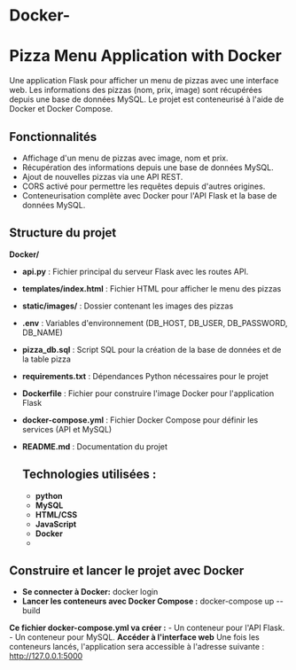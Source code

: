 # Docker-

# Pizza Menu Application with Docker

Une application Flask pour afficher un menu de pizzas avec une interface web. Les informations des pizzas (nom, prix, image) sont récupérées depuis une base de données MySQL. Le projet est conteneurisé à l'aide de Docker et Docker Compose.

## Fonctionnalités

- Affichage d'un menu de pizzas avec image, nom et prix.
- Récupération des informations depuis une base de données MySQL.
- Ajout de nouvelles pizzas via une API REST.
- CORS activé pour permettre les requêtes depuis d'autres origines.
- Conteneurisation complète avec Docker pour l'API Flask et la base de données MySQL.

## Structure du projet

 **Docker/**
 - **api.py** : Fichier principal du serveur Flask avec les routes API.
 - **templates/index.html** : Fichier HTML pour afficher le menu des pizzas
 - **static/images/** : Dossier contenant les images des pizzas
 - **.env** : Variables d'environnement (DB_HOST, DB_USER, DB_PASSWORD, DB_NAME)
 - **pizza_db.sql** : Script SQL pour la création de la base de données et de la table pizza
 - **requirements.txt** : Dépendances Python nécessaires pour le projet
 - **Dockerfile** : Fichier pour construire l'image Docker pour l'application Flask
 - **docker-compose.yml** : Fichier Docker Compose pour définir les services (API et MySQL)
 - **README.md** : Documentation du projet

   ## Technologies utilisées :
   - **python**
   - **MySQL**
   - **HTML/CSS**
   - **JavaScript**
   - **Docker**
   - 
  ## Construire et lancer le projet avec Docker
  
   - **Se connecter à Docker:**
      docker login
   - **Lancer les conteneurs avec Docker Compose :**
      docker-compose up --build
     
  **Ce fichier docker-compose.yml va créer :**
     - Un conteneur pour l'API Flask.
     - Un conteneur pour MySQL.
  **Accéder à l'interface web**
   Une fois les conteneurs lancés, l'application sera accessible à l'adresse suivante :
   http://127.0.0.1:5000





